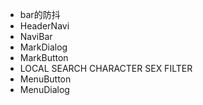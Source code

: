 - bar的防抖
- HeaderNavi
- NaviBar
- MarkDialog
- MarkButton
- LOCAL SEARCH CHARACTER SEX FILTER
- MenuButton
- MenuDialog